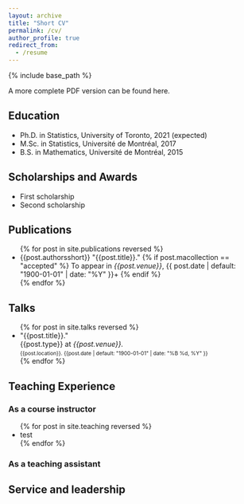 ```yaml
---
layout: archive
title: "Short CV"
permalink: /cv/
author_profile: true
redirect_from:
  - /resume
---
```


{% include base_path %}

A more complete PDF version can be found here.

<h2>Education</h2>
  <ul>
    <li>Ph.D. in Statistics, University of Toronto, 2021 (expected)</li>
    <li>M.Sc. in Statistics, Université de Montréal, 2017</li>
    <li>B.S. in Mathematics, Université de Montréal, 2015</li>
  </ul>

<h2>Scholarships and Awards</h2>
  <ul>
    <li>First scholarship</li>
    <li>Second scholarship</li>
  </ul>

<h2>Publications</h2>
  <ul>{% for post in site.publications reversed %}
    <!-- {% include archive-single-cv.html %} -->
    <li>
      {{post.authorsshort}} "{{post.title}}."
      {% if post.macollection == "accepted" %}
        To appear in <i>{{post.venue}}</i>, {{ post.date | default: "1900-01-01" | date: "%Y" }}+
      {% endif %}
    </li>
  {% endfor %}</ul>

<h2>Talks</h2>
  <ul>{% for post in site.talks reversed %}
    <!-- {% include archive-single-talk-cv.html %} -->
    <li>
      "{{post.title}}."<br>
      {{post.type}} at <i>{{post.venue}}.</i><br>
      <small style="font-size:75%;">{{post.location}}. {{post.date | default: "1900-01-01" | date: "%B %d, %Y" }}</small> <!-- This format used to describe the date is the "strftime format" -->
    </li>
  {% endfor %}</ul>

<!--
<h2>Teaching Experience</h2>
  <h3>As course instructor</h3>
    <ul>{% for post in site.teaching reversed %}
      <li>
        {{post.title}} ({{post.type}}).<br>
        <small style="font-size:75%;">{{post.venue}}, {{post.semester}}</small>
      </li>
    {% endfor %}</ul>
  <h3>As teaching assistant</h3>
    <ul>
      <li>At University of Toronto: Statistical Consultation, Communication, and Collaboration</li>
      <li>At Université de Montréal: </li>
    </ul>
-->

<h2>Teaching Experience</h2>
  <h3>As a course instructor</h3>
    <ul>{% for post in site.teaching reversed %}
      <li>
        test
      </li>
    {% endfor %}</ul>
  <h3>As a teaching assistant</h3>

<h2>Service and leadership</h2>
  
